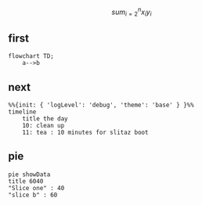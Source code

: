 
$$
sum_{i=2}^{n} x_i y_i
$$

## first
``` mermaid
flowchart TD;
    a-->b
```
## next
``` mermaid
%%{init: { 'logLevel': 'debug', 'theme': 'base' } }%%
timeline
    title the day
    10: clean up 
    11: tea : 10 minutes for slitaz boot 

```
## pie
``` mermaid
pie showData
title 6040
"Slice one" : 40
"slice b" : 60

